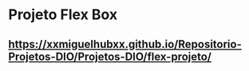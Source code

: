 # Projeto Flex Box
## https://xxmiguelhubxx.github.io/Repositorio-Projetos-DIO/Projetos-DIO/flex-projeto/

